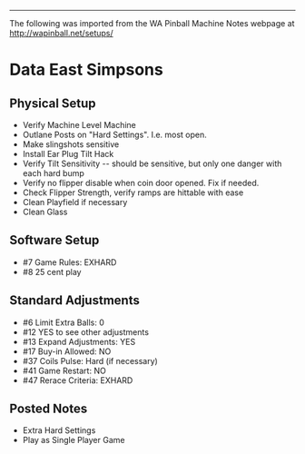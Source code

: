 ***
The following was imported from the WA Pinball Machine Notes webpage at http://wapinball.net/setups/
# Data East Simpsons
## Physical Setup
-   Verify Machine Level Machine
-   Outlane Posts on "Hard Settings". I.e. most open.
-   Make slingshots sensitive
-   Install Ear Plug Tilt Hack
-   Verify Tilt Sensitivity -- should be sensitive, but only one danger with each hard bump
-   Verify no flipper disable when coin door opened. Fix if needed.
-   Check Flipper Strength, verify ramps are hittable with ease
-   Clean Playfield if necessary
-   Clean Glass
## Software Setup 
-   #7 Game Rules: EXHARD
-   #8 25 cent play
## Standard Adjustments 
-   #6 Limit Extra Balls: 0
-   #12 YES to see other adjustments
-   #13 Expand Adjustments: YES
-   #17 Buy-in Allowed: NO
-   #37 Coils Pulse: Hard (if necessary)
-   #41 Game Restart: NO
-   #47 Rerace Criteria: EXHARD
## Posted Notes 
-   Extra Hard Settings
-   Play as Single Player Game
